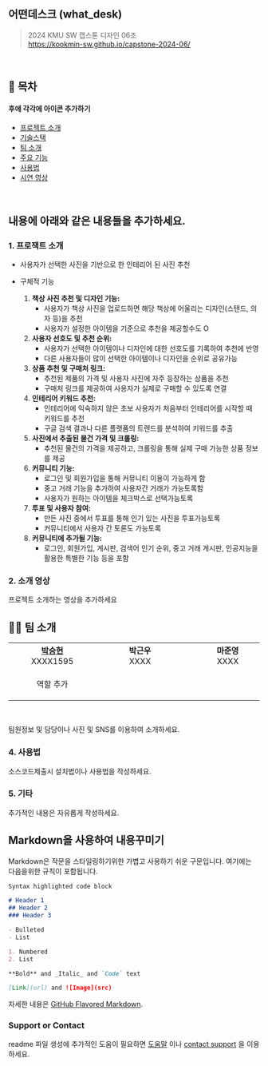 ## 어떤데스크 (what_desk)

> 2024 KMU SW 캡스톤 디자인 06조  
> https://kookmin-sw.github.io/capstone-2024-06/

</br>

## 📔 목차

#### 후에 각각에 아이콘 추가하기
- [ 프로젝트 소개](#-프로젝트-소개)
- [ 기술스택](#%EF%B8%8F-기술스택)
- [ 팀 소개](#-팀-소개)
- [ 주요 기능](#-주요-기능)
- [ 사용법](#-사용법)
- [ 시연 영상](#-시연-영상)

</br>


## 내용에 아래와 같은 내용들을 추가하세요.

### 1. 프로잭트 소개
- 사용자가 선택한 사진을 기반으로 한 인테리어 된 사진 추천

- 구체적 기능
  1. **책상 사진 추천 및 디자인 기능:**
      - 사용자가 책상 사진을 업로드하면 해당 책상에 어울리는 디자인(스탠드, 의자 등)을 추천
      - 사용자가 설정한 아이템을 기준으로 추천을 제공할수도 O
  2. **사용자 선호도 및 추천 순위:**
      - 사용자가 선택한 아이템이나 디자인에 대한 선호도를 기록하여 추천에 반영
      - 다른 사용자들이 많이 선택한 아이템이나 디자인을 순위로 공유가능
  3. **상품 추천 및 구매처 링크:**
      - 추천된 제품의 가격 및 사용자 사진에 자주 등장하는 상품을 추천
      - 구매처 링크를 제공하여 사용자가 실제로 구매할 수 있도록 연결
  4. **인테리어 키워드 추천:**
      - 인테리어에 익숙하지 않은 초보 사용자가 처음부터 인테리어를 시작할 때 키워드를 추천
      - 구글 검색 결과나 다른 플랫폼의 트렌드를 분석하여 키워드를 추출
  5. **사진에서 추출된 물건 가격 및 크롤링:**
      - 추천된 물건의 가격을 제공하고, 크롤링을 통해 실제 구매 가능한 상품 정보를 제공
  6. **커뮤니티 기능:**
      - 로그인 및 회원가입을 통해 커뮤니티 이용이 가능하게 함
      - 중고 거래 기능을 추가하여 사용자간 거래가 가능토록함
      - 사용자가 원하는 아이템을 체크박스로 선택가능토록
  7. **투표 및 사용자 참여:**
      - 만든 사진 중에서 투표를 통해 인기 있는 사진을 투표가능토록
      - 커뮤니티에서  사용자 간 토론도 가능토록
  8. **커뮤니티에 추가될 기능:**
      - 로그인, 회원가입, 게시판, 검색어 인기 순위, 중고 거래 게시판, 인공지능을 활용한 특별한 기능 등을 포함

### 2. 소개 영상

프로젝트 소개하는 영상을 추가하세요

## 👩‍💻 팀 소개

<table>
    <tr align="center">
        <td style="min-width: 160px;">
            <a href="https://github.com/gustmdqkr321">
              <b>박승현</b>
            </a>
            <br/>
              XXXX1595
        </td>
        <td style="min-width: 160px;">
              <b>박근우</b>
            </a>
            <br/>
              XXXX
        </td>
        <td style="min-width: 160px;">
              <b>마준영</b>
            </a> 
            <br/>
              XXXX
        </td>
        <td style="min-width: 160px;">
              <b>윤유진</b>
            </a> 
            <br/>
              XXXX
        </td>
                <td style="min-width: 160px;">
              <b>조한울</b>
            </a> 
            <br/>
              XXXX
        </td>
    </tr>
    <tr align="center">
        <td>
            역할 추가
        </td>
        <td>
        </td>
        <td>
        </td>
                <td>
        </td>
                <td>
                
        </td>
    </tr>
</table>

</br>

팀원정보 및 담당이나 사진 및 SNS를 이용하여 소개하세요.

### 4. 사용법

소스코드제출시 설치법이나 사용법을 작성하세요.

### 5. 기타

추가적인 내용은 자유롭게 작성하세요.


## Markdown을 사용하여 내용꾸미기

Markdown은 작문을 스타일링하기위한 가볍고 사용하기 쉬운 구문입니다. 여기에는 다음을위한 규칙이 포함됩니다.

```markdown
Syntax highlighted code block

# Header 1
## Header 2
### Header 3

- Bulleted
- List

1. Numbered
2. List

**Bold** and _Italic_ and `Code` text

[Link](url) and ![Image](src)
```

자세한 내용은 [GitHub Flavored Markdown](https://guides.github.com/features/mastering-markdown/).

### Support or Contact

readme 파일 생성에 추가적인 도움이 필요하면 [도움말](https://help.github.com/articles/about-readmes/) 이나 [contact support](https://github.com/contact) 을 이용하세요.
